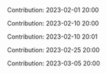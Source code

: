 Contribution: 2023-02-01 20:00

Contribution: 2023-02-10 20:00

Contribution: 2023-02-10 20:01

Contribution: 2023-02-25 20:00

Contribution: 2023-03-05 20:00

